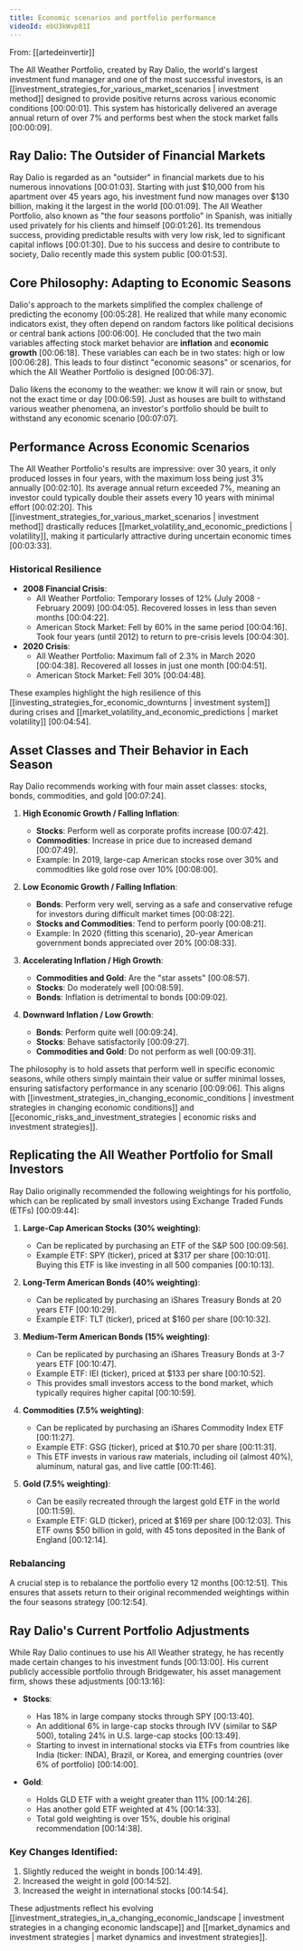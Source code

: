 ```yaml
---
title: Economic scenarios and portfolio performance
videoId: ebU3kWvp81I
---
```


From: [[artedeinvertir]] <br/> 

The All Weather Portfolio, created by Ray Dalio, the world's largest investment fund manager and one of the most successful investors, is an [[investment_strategies_for_various_market_scenarios | investment method]] designed to provide positive returns across various economic conditions <a class="yt-timestamp" data-t="00:00:01">[00:00:01]</a>. This system has historically delivered an average annual return of over 7% and performs best when the stock market falls <a class="yt-timestamp" data-t="00:00:09">[00:00:09]</a>.

## Ray Dalio: The Outsider of Financial Markets

Ray Dalio is regarded as an "outsider" in financial markets due to his numerous innovations <a class="yt-timestamp" data-t="00:01:03">[00:01:03]</a>. Starting with just $10,000 from his apartment over 45 years ago, his investment fund now manages over $130 billion, making it the largest in the world <a class="yt-timestamp" data-t="00:01:09">[00:01:09]</a>. The All Weather Portfolio, also known as "the four seasons portfolio" in Spanish, was initially used privately for his clients and himself <a class="yt-timestamp" data-t="00:01:26">[00:01:26]</a>. Its tremendous success, providing predictable results with very low risk, led to significant capital inflows <a class="yt-timestamp" data-t="00:01:30">[00:01:30]</a>. Due to his success and desire to contribute to society, Dalio recently made this system public <a class="yt-timestamp" data-t="00:01:53">[00:01:53]</a>.

## Core Philosophy: Adapting to Economic Seasons

Dalio's approach to the markets simplified the complex challenge of predicting the economy <a class="yt-timestamp" data-t="00:05:28">[00:05:28]</a>. He realized that while many economic indicators exist, they often depend on random factors like political decisions or central bank actions <a class="yt-timestamp" data-t="00:06:00">[00:06:00]</a>. He concluded that the two main variables affecting stock market behavior are **inflation** and **economic growth** <a class="yt-timestamp" data-t="00:06:18">[00:06:18]</a>. These variables can each be in two states: high or low <a class="yt-timestamp" data-t="00:06:28">[00:06:28]</a>. This leads to four distinct "economic seasons" or scenarios, for which the All Weather Portfolio is designed <a class="yt-timestamp" data-t="00:06:37">[00:06:37]</a>.

Dalio likens the economy to the weather: we know it will rain or snow, but not the exact time or day <a class="yt-timestamp" data-t="00:06:59">[00:06:59]</a>. Just as houses are built to withstand various weather phenomena, an investor's portfolio should be built to withstand any economic scenario <a class="yt-timestamp" data-t="00:07:07">[00:07:07]</a>.

## Performance Across Economic Scenarios

The All Weather Portfolio's results are impressive: over 30 years, it only produced losses in four years, with the maximum loss being just 3% annually <a class="yt-timestamp" data-t="00:02:10">[00:02:10]</a>. Its average annual return exceeded 7%, meaning an investor could typically double their assets every 10 years with minimal effort <a class="yt-timestamp" data-t="00:02:20">[00:02:20]</a>. This [[investment_strategies_for_various_market_scenarios | investment method]] drastically reduces [[market_volatility_and_economic_predictions | volatility]], making it particularly attractive during uncertain economic times <a class="yt-timestamp" data-t="00:03:33">[00:03:33]</a>.

### Historical Resilience

*   **2008 Financial Crisis**:
    *   All Weather Portfolio: Temporary losses of 12% (July 2008 - February 2009) <a class="yt-timestamp" data-t="00:04:05">[00:04:05]</a>. Recovered losses in less than seven months <a class="yt-timestamp" data-t="00:04:22">[00:04:22]</a>.
    *   American Stock Market: Fell by 60% in the same period <a class="yt-timestamp" data-t="00:04:16">[00:04:16]</a>. Took four years (until 2012) to return to pre-crisis levels <a class="yt-timestamp" data-t="00:04:30">[00:04:30]</a>.
*   **2020 Crisis**:
    *   All Weather Portfolio: Maximum fall of 2.3% in March 2020 <a class="yt-timestamp" data-t="00:04:38">[00:04:38]</a>. Recovered all losses in just one month <a class="yt-timestamp" data-t="00:04:51">[00:04:51]</a>.
    *   American Stock Market: Fell 30% <a class="yt-timestamp" data-t="00:04:48">[00:04:48]</a>.

These examples highlight the high resilience of this [[investing_strategies_for_economic_downturns | investment system]] during crises and [[market_volatility_and_economic_predictions | market volatility]] <a class="yt-timestamp" data-t="00:04:54">[00:04:54]</a>.

## Asset Classes and Their Behavior in Each Season

Ray Dalio recommends working with four main asset classes: stocks, bonds, commodities, and gold <a class="yt-timestamp" data-t="00:07:24">[00:07:24]</a>.

1.  **High Economic Growth / Falling Inflation**:
    *   **Stocks**: Perform well as corporate profits increase <a class="yt-timestamp" data-t="00:07:42">[00:07:42]</a>.
    *   **Commodities**: Increase in price due to increased demand <a class="yt-timestamp" data-t="00:07:49">[00:07:49]</a>.
    *   Example: In 2019, large-cap American stocks rose over 30% and commodities like gold rose over 10% <a class="yt-timestamp" data-t="00:08:00">[00:08:00]</a>.

2.  **Low Economic Growth / Falling Inflation**:
    *   **Bonds**: Perform very well, serving as a safe and conservative refuge for investors during difficult market times <a class="yt-timestamp" data-t="00:08:22">[00:08:22]</a>.
    *   **Stocks and Commodities**: Tend to perform poorly <a class="yt-timestamp" data-t="00:08:21">[00:08:21]</a>.
    *   Example: In 2020 (fitting this scenario), 20-year American government bonds appreciated over 20% <a class="yt-timestamp" data-t="00:08:33">[00:08:33]</a>.

3.  **Accelerating Inflation / High Growth**:
    *   **Commodities and Gold**: Are the "star assets" <a class="yt-timestamp" data-t="00:08:57">[00:08:57]</a>.
    *   **Stocks**: Do moderately well <a class="yt-timestamp" data-t="00:08:59">[00:08:59]</a>.
    *   **Bonds**: Inflation is detrimental to bonds <a class="yt-timestamp" data-t="00:09:02">[00:09:02]</a>.

4.  **Downward Inflation / Low Growth**:
    *   **Bonds**: Perform quite well <a class="yt-timestamp" data-t="00:09:24">[00:09:24]</a>.
    *   **Stocks**: Behave satisfactorily <a class="yt-timestamp" data-t="00:09:27">[00:09:27]</a>.
    *   **Commodities and Gold**: Do not perform as well <a class="yt-timestamp" data-t="00:09:31">[00:09:31]</a>.

The philosophy is to hold assets that perform well in specific economic seasons, while others simply maintain their value or suffer minimal losses, ensuring satisfactory performance in any scenario <a class="yt-timestamp" data-t="00:09:06">[00:09:06]</a>. This aligns with [[investment_strategies_in_changing_economic_conditions | investment strategies in changing economic conditions]] and [[economic_risks_and_investment_strategies | economic risks and investment strategies]].

## Replicating the All Weather Portfolio for Small Investors

Ray Dalio originally recommended the following weightings for his portfolio, which can be replicated by small investors using Exchange Traded Funds (ETFs) <a class="yt-timestamp" data-t="00:09:44">[00:09:44]</a>:

1.  **Large-Cap American Stocks (30% weighting)**:
    *   Can be replicated by purchasing an ETF of the S&P 500 <a class="yt-timestamp" data-t="00:09:56">[00:09:56]</a>.
    *   Example ETF: SPY (ticker), priced at $317 per share <a class="yt-timestamp" data-t="00:10:01">[00:10:01]</a>. Buying this ETF is like investing in all 500 companies <a class="yt-timestamp" data-t="00:10:13">[00:10:13]</a>.

2.  **Long-Term American Bonds (40% weighting)**:
    *   Can be replicated by purchasing an iShares Treasury Bonds at 20 years ETF <a class="yt-timestamp" data-t="00:10:29">[00:10:29]</a>.
    *   Example ETF: TLT (ticker), priced at $160 per share <a class="yt-timestamp" data-t="00:10:32">[00:10:32]</a>.

3.  **Medium-Term American Bonds (15% weighting)**:
    *   Can be replicated by purchasing an iShares Treasury Bonds at 3-7 years ETF <a class="yt-timestamp" data-t="00:10:47">[00:10:47]</a>.
    *   Example ETF: IEI (ticker), priced at $133 per share <a class="yt-timestamp" data-t="00:10:52">[00:10:52]</a>.
    *   This provides small investors access to the bond market, which typically requires higher capital <a class="yt-timestamp" data-t="00:10:59">[00:10:59]</a>.

4.  **Commodities (7.5% weighting)**:
    *   Can be replicated by purchasing an iShares Commodity Index ETF <a class="yt-timestamp" data-t="00:11:27">[00:11:27]</a>.
    *   Example ETF: GSG (ticker), priced at $10.70 per share <a class="yt-timestamp" data-t="00:11:31">[00:11:31]</a>.
    *   This ETF invests in various raw materials, including oil (almost 40%), aluminum, natural gas, and live cattle <a class="yt-timestamp" data-t="00:11:46">[00:11:46]</a>.

5.  **Gold (7.5% weighting)**:
    *   Can be easily recreated through the largest gold ETF in the world <a class="yt-timestamp" data-t="00:11:59">[00:11:59]</a>.
    *   Example ETF: GLD (ticker), priced at $169 per share <a class="yt-timestamp" data-t="00:12:03">[00:12:03]</a>. This ETF owns $50 billion in gold, with 45 tons deposited in the Bank of England <a class="yt-timestamp" data-t="00:12:14">[00:12:14]</a>.

### Rebalancing

A crucial step is to rebalance the portfolio every 12 months <a class="yt-timestamp" data-t="00:12:51">[00:12:51]</a>. This ensures that assets return to their original recommended weightings within the four seasons strategy <a class="yt-timestamp" data-t="00:12:54">[00:12:54]</a>.

## Ray Dalio's Current Portfolio Adjustments

While Ray Dalio continues to use his All Weather strategy, he has recently made certain changes to his investment funds <a class="yt-timestamp" data-t="00:13:00">[00:13:00]</a>. His current publicly accessible portfolio through Bridgewater, his asset management firm, shows these adjustments <a class="yt-timestamp" data-t="00:13:16">[00:13:16]</a>:

*   **Stocks**:
    *   Has 18% in large company stocks through SPY <a class="yt-timestamp" data-t="00:13:40">[00:13:40]</a>.
    *   An additional 6% in large-cap stocks through IVV (similar to S&P 500), totaling 24% in U.S. large-cap stocks <a class="yt-timestamp" data-t="00:13:49">[00:13:49]</a>.
    *   Starting to invest in international stocks via ETFs from countries like India (ticker: INDA), Brazil, or Korea, and emerging countries (over 6% of portfolio) <a class="yt-timestamp" data-t="00:14:00">[00:14:00]</a>.

*   **Gold**:
    *   Holds GLD ETF with a weight greater than 11% <a class="yt-timestamp" data-t="00:14:26">[00:14:26]</a>.
    *   Has another gold ETF weighted at 4% <a class="yt-timestamp" data-t="00:14:33">[00:14:33]</a>.
    *   Total gold weighting is over 15%, double his original recommendation <a class="yt-timestamp" data-t="00:14:38">[00:14:38]</a>.

### Key Changes Identified:

1.  Slightly reduced the weight in bonds <a class="yt-timestamp" data-t="00:14:49">[00:14:49]</a>.
2.  Increased the weight in gold <a class="yt-timestamp" data-t="00:14:52">[00:14:52]</a>.
3.  Increased the weight in international stocks <a class="yt-timestamp" data-t="00:14:54">[00:14:54]</a>.

These adjustments reflect his evolving [[investment_strategies_in_a_changing_economic_landscape | investment strategies in a changing economic landscape]] and [[market_dynamics and investment strategies | market dynamics and investment strategies]].